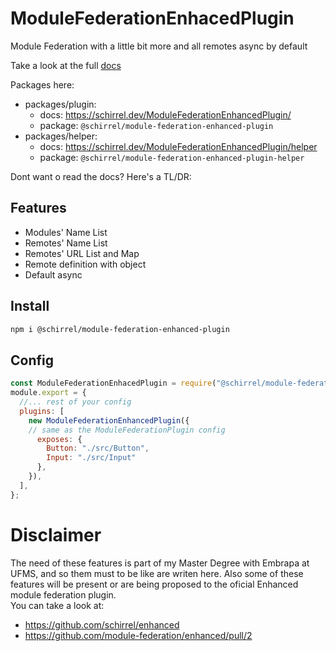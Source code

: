 # ModuleFederationEnhacedPlugin
Module Federation with a little bit more and all remotes async by default

Take a look at the full [docs](https://schirrel.dev/ModuleFederationEnhancedPlugin/)


Packages here:
- packages/plugin: 
   - docs: https://schirrel.dev/ModuleFederationEnhancedPlugin/
   - package: `@schirrel/module-federation-enhanced-plugin`
- packages/helper:
   - docs: https://schirrel.dev/ModuleFederationEnhancedPlugin/helper
   - package: `@schirrel/module-federation-enhanced-plugin-helper`



Dont want o read the docs? Here's a TL/DR:

## Features
- Modules' Name List
- Remotes' Name List
- Remotes' URL List and Map
- Remote definition with object
- Default async 


## Install
```sh
npm i @schirrel/module-federation-enhanced-plugin
```

## Config
```js
const ModuleFederationEnhacedPlugin = require("@schirrel/module-federation-enhanced-plugin");
module.export = {
  //... rest of your config
  plugins: [
    new ModuleFederationEnhancedPlugin({
    // same as the ModuleFederationPlugin config
      exposes: {
        Button: "./src/Button",
        Input: "./src/Input"
      },
    }),
  ],
};
```

# Disclaimer
The need of these features is part of my Master Degree with Embrapa at UFMS, and so them must to be like are writen here.
Also some of these features will be present or are being proposed to the oficial Enhanced module federation plugin.  
You can take a look at:
- https://github.com/schirrel/enhanced
- https://github.com/module-federation/enhanced/pull/2
